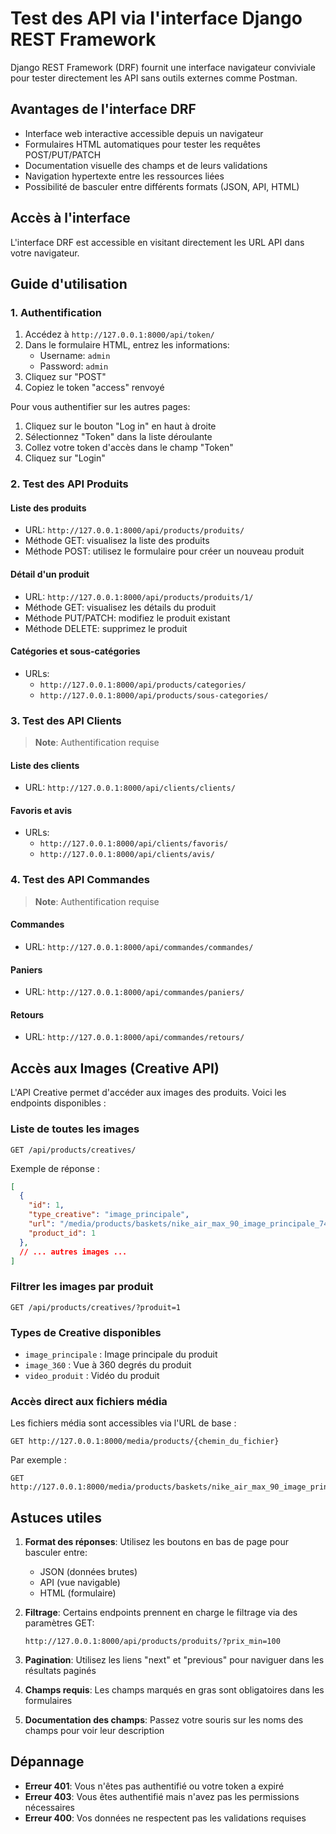 # Test des API via l'interface Django REST Framework

Django REST Framework (DRF) fournit une interface navigateur conviviale pour tester directement les API sans outils externes comme Postman.

## Avantages de l'interface DRF

- Interface web interactive accessible depuis un navigateur
- Formulaires HTML automatiques pour tester les requêtes POST/PUT/PATCH
- Documentation visuelle des champs et de leurs validations
- Navigation hypertexte entre les ressources liées
- Possibilité de basculer entre différents formats (JSON, API, HTML)

## Accès à l'interface

L'interface DRF est accessible en visitant directement les URL API dans votre navigateur.

## Guide d'utilisation

### 1. Authentification

1. Accédez à `http://127.0.0.1:8000/api/token/`
2. Dans le formulaire HTML, entrez les informations:
   - Username: `admin`
   - Password: `admin`
3. Cliquez sur "POST"
4. Copiez le token "access" renvoyé

Pour vous authentifier sur les autres pages:
1. Cliquez sur le bouton "Log in" en haut à droite
2. Sélectionnez "Token" dans la liste déroulante
3. Collez votre token d'accès dans le champ "Token"
4. Cliquez sur "Login"

### 2. Test des API Produits

#### Liste des produits
- URL: `http://127.0.0.1:8000/api/products/produits/`
- Méthode GET: visualisez la liste des produits
- Méthode POST: utilisez le formulaire pour créer un nouveau produit

#### Détail d'un produit
- URL: `http://127.0.0.1:8000/api/products/produits/1/`
- Méthode GET: visualisez les détails du produit
- Méthode PUT/PATCH: modifiez le produit existant
- Méthode DELETE: supprimez le produit

#### Catégories et sous-catégories
- URLs: 
  - `http://127.0.0.1:8000/api/products/categories/`
  - `http://127.0.0.1:8000/api/products/sous-categories/`

### 3. Test des API Clients

> **Note**: Authentification requise

#### Liste des clients
- URL: `http://127.0.0.1:8000/api/clients/clients/`

#### Favoris et avis
- URLs:
  - `http://127.0.0.1:8000/api/clients/favoris/`
  - `http://127.0.0.1:8000/api/clients/avis/`

### 4. Test des API Commandes

> **Note**: Authentification requise

#### Commandes
- URL: `http://127.0.0.1:8000/api/commandes/commandes/`

#### Paniers
- URL: `http://127.0.0.1:8000/api/commandes/paniers/`

#### Retours
- URL: `http://127.0.0.1:8000/api/commandes/retours/`

## Accès aux Images (Creative API)

L'API Creative permet d'accéder aux images des produits. Voici les endpoints disponibles :

### Liste de toutes les images

```http
GET /api/products/creatives/
```

Exemple de réponse :
```json
[
  {
    "id": 1,
    "type_creative": "image_principale",
    "url": "/media/products/baskets/nike_air_max_90_image_principale_7401.jpg",
    "product_id": 1
  },
  // ... autres images ...
]
```

### Filtrer les images par produit

```http
GET /api/products/creatives/?produit=1
```

### Types de Creative disponibles
- `image_principale` : Image principale du produit
- `image_360` : Vue à 360 degrés du produit
- `video_produit` : Vidéo du produit

### Accès direct aux fichiers média

Les fichiers média sont accessibles via l'URL de base :
```http
GET http://127.0.0.1:8000/media/products/{chemin_du_fichier}
```

Par exemple :
```http
GET http://127.0.0.1:8000/media/products/baskets/nike_air_max_90_image_principale_7401.jpg
```

## Astuces utiles

1. **Format des réponses**: Utilisez les boutons en bas de page pour basculer entre:
   - JSON (données brutes)
   - API (vue navigable)
   - HTML (formulaire)

2. **Filtrage**: Certains endpoints prennent en charge le filtrage via des paramètres GET:
   ```
   http://127.0.0.1:8000/api/products/produits/?prix_min=100
   ```

3. **Pagination**: Utilisez les liens "next" et "previous" pour naviguer dans les résultats paginés

4. **Champs requis**: Les champs marqués en gras sont obligatoires dans les formulaires

5. **Documentation des champs**: Passez votre souris sur les noms des champs pour voir leur description

## Dépannage

- **Erreur 401**: Vous n'êtes pas authentifié ou votre token a expiré
- **Erreur 403**: Vous êtes authentifié mais n'avez pas les permissions nécessaires
- **Erreur 400**: Vos données ne respectent pas les validations requises 